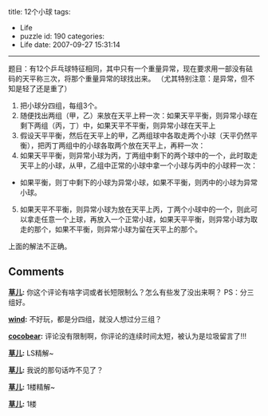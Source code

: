 title: 12个小球
tags:
  - Life
  - puzzle
id: 190
categories:
  - Life
date: 2007-09-27 15:31:14
---

题目：有12个乒乓球特征相同，其中只有一个重量异常，现在要求用一部没有砝码的天平称三次，将那个重量异常的球找出来。 （尤其特别注意：是异常，但不知是轻了还是重了）



1.  把小球分四组，每组3个。
2.  随便找出两组（甲，乙）来放在天平上秤一次：如果天平平衡，则异常小球在剩下两组（丙，丁）中，如果天平不平衡，则异常小球在天平上
3.  假设天平平衡，然后在天平上的甲，乙两组球中各取走两个小球（天平仍然平衡），把丙丁两组中的小球各取两个放在天平上，再秤一次：
4.  如果天平平衡，则异常小球为丙，丁两组中剩下的两个球中的一个，此时取走天平上的小球，从甲，乙组中正常的小球中拿一个小球与丙中的小球秤一次：

*   如果平衡，则丁中剩下的小球为异常小球，如果不平衡，则丙中的小球为异常小球。
5.  如果天平不平衡，则异常小球为放在天平上丙，丁两个小球中的一个，则此可以拿走任意一个上球，再放入一个正常小球，如果天平平衡，则异常小球为取走的那个，如果不平衡，则异常小球为留在天平上的那个。

上面的解法不正确。
## Comments

**[草儿](#1837 "2007-09-28 20:39:02"):** 你这个评论有啥字词或者长短限制么？怎么有些发了没出来啊？ PS：分三组好。

**[wind](#1823 "2007-09-27 19:26:26"):** 不好玩，都是分四组，就没人想过分三组？

**[cocobear](#1840 "2007-09-28 22:06:39"):** 评论没有限制啊，你评论的连续时间太短，被认为是垃圾留言了!!!

**[草儿](#1833 "2007-09-28 20:32:41"):** LS精解~

**[草儿](#1834 "2007-09-28 20:34:15"):** 我说的那句话咋不见了？

**[草儿](#1835 "2007-09-28 20:36:08"):** 1楼精解~

**[草儿](#1836 "2007-09-28 20:36:38"):** 1楼

